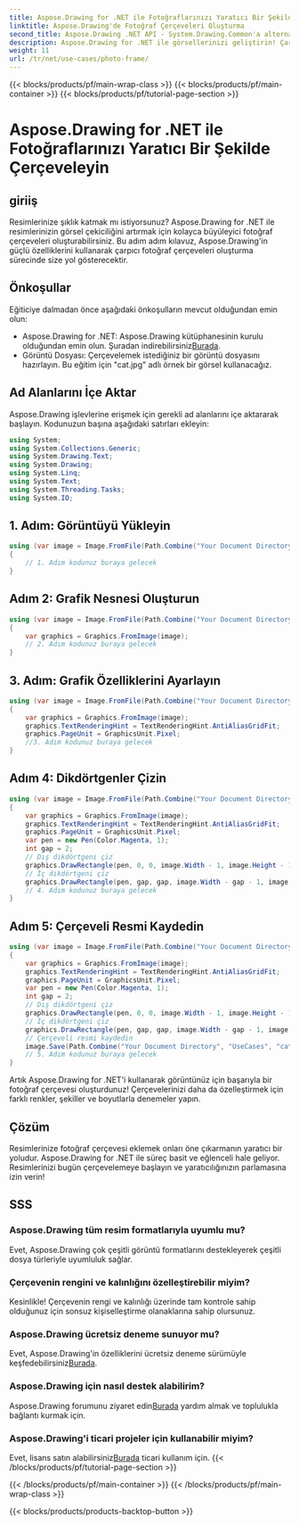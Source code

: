 ```yaml
---
title: Aspose.Drawing for .NET ile Fotoğraflarınızı Yaratıcı Bir Şekilde Çerçeveleyin
linktitle: Aspose.Drawing'de Fotoğraf Çerçeveleri Oluşturma
second_title: Aspose.Drawing .NET API - System.Drawing.Common'a alternatif
description: Aspose.Drawing for .NET ile görsellerinizi geliştirin! Çarpıcı fotoğraf çerçeveleri oluşturmak için adım adım kılavuzumuzu izleyin. Şimdi Aspose.Drawing for .NET'i keşfedin!
weight: 11
url: /tr/net/use-cases/photo-frame/
---
```


{{< blocks/products/pf/main-wrap-class >}}
{{< blocks/products/pf/main-container >}}
{{< blocks/products/pf/tutorial-page-section >}}

# Aspose.Drawing for .NET ile Fotoğraflarınızı Yaratıcı Bir Şekilde Çerçeveleyin

## giriiş
Resimlerinize şıklık katmak mı istiyorsunuz? Aspose.Drawing for .NET ile resimlerinizin görsel çekiciliğini artırmak için kolayca büyüleyici fotoğraf çerçeveleri oluşturabilirsiniz. Bu adım adım kılavuz, Aspose.Drawing'in güçlü özelliklerini kullanarak çarpıcı fotoğraf çerçeveleri oluşturma sürecinde size yol gösterecektir.
## Önkoşullar
Eğiticiye dalmadan önce aşağıdaki önkoşulların mevcut olduğundan emin olun:
-  Aspose.Drawing for .NET: Aspose.Drawing kütüphanesinin kurulu olduğundan emin olun. Şuradan indirebilirsiniz[Burada](https://releases.aspose.com/drawing/net/).
- Görüntü Dosyası: Çerçevelemek istediğiniz bir görüntü dosyasını hazırlayın. Bu eğitim için "cat.jpg" adlı örnek bir görsel kullanacağız.
## Ad Alanlarını İçe Aktar
Aspose.Drawing işlevlerine erişmek için gerekli ad alanlarını içe aktararak başlayın. Kodunuzun başına aşağıdaki satırları ekleyin:
```csharp
using System;
using System.Collections.Generic;
using System.Drawing.Text;
using System.Drawing;
using System.Linq;
using System.Text;
using System.Threading.Tasks;
using System.IO;
```
## 1. Adım: Görüntüyü Yükleyin
```csharp
using (var image = Image.FromFile(Path.Combine("Your Document Directory", "UseCases", "cat.jpg")))
{
    // 1. Adım kodunuz buraya gelecek
}
```
## Adım 2: Grafik Nesnesi Oluşturun
```csharp
using (var image = Image.FromFile(Path.Combine("Your Document Directory", "UseCases", "cat.jpg")))
{
    var graphics = Graphics.FromImage(image);
    // 2. Adım kodunuz buraya gelecek
}
```
## 3. Adım: Grafik Özelliklerini Ayarlayın
```csharp
using (var image = Image.FromFile(Path.Combine("Your Document Directory", "UseCases", "cat.jpg")))
{
    var graphics = Graphics.FromImage(image);
    graphics.TextRenderingHint = TextRenderingHint.AntiAliasGridFit;
    graphics.PageUnit = GraphicsUnit.Pixel;
    //3. Adım kodunuz buraya gelecek
}
```
## Adım 4: Dikdörtgenler Çizin
```csharp
using (var image = Image.FromFile(Path.Combine("Your Document Directory", "UseCases", "cat.jpg")))
{
    var graphics = Graphics.FromImage(image);
    graphics.TextRenderingHint = TextRenderingHint.AntiAliasGridFit;
    graphics.PageUnit = GraphicsUnit.Pixel;
    var pen = new Pen(Color.Magenta, 1);
    int gap = 2;
    // Dış dikdörtgeni çiz
    graphics.DrawRectangle(pen, 0, 0, image.Width - 1, image.Height - 1);
    // İç dikdörtgeni çiz
    graphics.DrawRectangle(pen, gap, gap, image.Width - gap - 1, image.Height - gap - 1);
    // 4. Adım kodunuz buraya gelecek
}
```
## Adım 5: Çerçeveli Resmi Kaydedin
```csharp
using (var image = Image.FromFile(Path.Combine("Your Document Directory", "UseCases", "cat.jpg")))
{
    var graphics = Graphics.FromImage(image);
    graphics.TextRenderingHint = TextRenderingHint.AntiAliasGridFit;
    graphics.PageUnit = GraphicsUnit.Pixel;
    var pen = new Pen(Color.Magenta, 1);
    int gap = 2;
    // Dış dikdörtgeni çiz
    graphics.DrawRectangle(pen, 0, 0, image.Width - 1, image.Height - 1);
    // İç dikdörtgeni çiz
    graphics.DrawRectangle(pen, gap, gap, image.Width - gap - 1, image.Height - gap - 1);
    // Çerçeveli resmi kaydedin
    image.Save(Path.Combine("Your Document Directory", "UseCases", "cat_with_honor_out.jpg"));
    // 5. Adım kodunuz buraya gelecek
}
```
Artık Aspose.Drawing for .NET'i kullanarak görüntünüz için başarıyla bir fotoğraf çerçevesi oluşturdunuz! Çerçevelerinizi daha da özelleştirmek için farklı renkler, şekiller ve boyutlarla denemeler yapın.
## Çözüm
Resimlerinize fotoğraf çerçevesi eklemek onları öne çıkarmanın yaratıcı bir yoludur. Aspose.Drawing for .NET ile süreç basit ve eğlenceli hale geliyor. Resimlerinizi bugün çerçevelemeye başlayın ve yaratıcılığınızın parlamasına izin verin!
## SSS
### Aspose.Drawing tüm resim formatlarıyla uyumlu mu?
Evet, Aspose.Drawing çok çeşitli görüntü formatlarını destekleyerek çeşitli dosya türleriyle uyumluluk sağlar.
### Çerçevenin rengini ve kalınlığını özelleştirebilir miyim?
Kesinlikle! Çerçevenin rengi ve kalınlığı üzerinde tam kontrole sahip olduğunuz için sonsuz kişiselleştirme olanaklarına sahip olursunuz.
### Aspose.Drawing ücretsiz deneme sunuyor mu?
 Evet, Aspose.Drawing'in özelliklerini ücretsiz deneme sürümüyle keşfedebilirsiniz[Burada](https://releases.aspose.com/).
### Aspose.Drawing için nasıl destek alabilirim?
 Aspose.Drawing forumunu ziyaret edin[Burada](https://forum.aspose.com/c/diagram/17) yardım almak ve toplulukla bağlantı kurmak için.
### Aspose.Drawing'i ticari projeler için kullanabilir miyim?
 Evet, lisans satın alabilirsiniz[Burada](https://purchase.aspose.com/buy) ticari kullanım için.
{{< /blocks/products/pf/tutorial-page-section >}}

{{< /blocks/products/pf/main-container >}}
{{< /blocks/products/pf/main-wrap-class >}}

{{< blocks/products/products-backtop-button >}}

